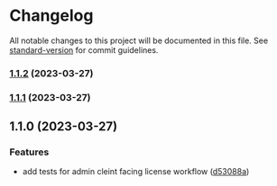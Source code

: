# Changelog

All notable changes to this project will be documented in this file. See [standard-version](https://github.com/conventional-changelog/standard-version) for commit guidelines.

### [1.1.2](https://github.com/TechSavagery/mhm-tests/compare/v1.1.1...v1.1.2) (2023-03-27)

### [1.1.1](https://github.com/TechSavagery/mhm-tests/compare/v1.1.0...v1.1.1) (2023-03-27)

## 1.1.0 (2023-03-27)


### Features

* add tests for admin cleint facing license workflow ([d53088a](https://github.com/TechSavagery/mhm-tests/commit/d53088a16b1d9105d94b8616a1333b61725543a1))
